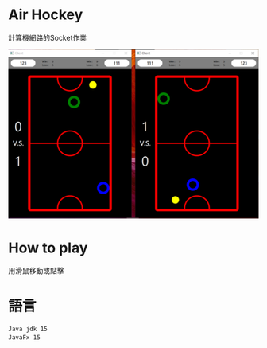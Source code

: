 # Air Hockey
計算機網路的Socket作業

<img src='https://github.com/xinbei02/Air-Hockey/blob/master/game.png' width='1000'>

# How to play
用滑鼠移動或點擊

# 語言
```Java jdk 15```  
```JavaFx 15```  



